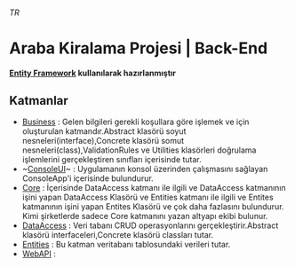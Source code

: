 ###### TR
# Araba Kiralama Projesi | Back-End
**[Entity Framework](https://docs.microsoft.com/tr-tr/ef/core/get-started) kullanılarak hazırlanmıştır**
## Katmanlar
- [Business](https://github.com/mfbilgin42/RentACarProject/tree/RentACarProject/Business) : Gelen bilgileri gerekli koşullara göre işlemek ve için oluşturulan katmandır.Abstract klasörü soyut nesneleri(interface),Concrete klasörü somut nesneleri(class),ValidationRules ve Utilities klasörleri doğrulama işlemlerini gerçekleştiren sınıfları içerisinde tutar.
- ~[ConsoleUI](https://github.com/mfbilgin42/RentACarProject/tree/RentACarProject/ConsoleUI)~ : Uygulamanın konsol üzerinden çalışmasını sağlayan ConsoleApp'i içerisinde bulundurur.
- [Core](https://github.com/mfbilgin42/RentACarProject/tree/RentACarProject/Core) : İçerisinde DataAccess katmanı ile ilgili ve DataAccess katmanının işini yapan DataAccess Klasörü ve Entities katmanı ile ilgili ve Entites katmanının işini yapan Entites Klasörü ve çok daha fazlasını bulundurur. Kimi şirketlerde sadece Core katmanını yazan altyapı ekibi bulunur.
- [DataAccess](https://github.com/mfbilgin42/RentACarProject/tree/RentACarProject/DataAccess) : Veri tabanı CRUD operasyonlarını gerçekleştirir.Abstract klasörü interfaceleri,Concrete klasörü classları tutar.
- [Entities](https://github.com/mfbilgin42/RentACarProject/tree/RentACarProject/Entities) : Bu katman veritabanı tablosundaki verileri tutar.
- [WebAPI](https://github.com/mfbilgin42/RentACarProject/tree/RentACarProject/WebAPI) :
